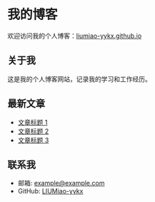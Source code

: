 # 我的博客

欢迎访问我的个人博客：[liumiao-yykx.github.io](https://liumiao-yykx.github.io)

## 关于我

这是我的个人博客网站，记录我的学习和工作经历。

## 最新文章

- [文章标题 1](https://liumiao-yykx.github.io/文章链接1)
- [文章标题 2](https://liumiao-yykx.github.io/文章链接2)
- [文章标题 3](https://liumiao-yykx.github.io/文章链接3)

## 联系我

- 邮箱: example@example.com
- GitHub: [LIUMiao-yykx](https://github.com/LIUMiao-yykx)
